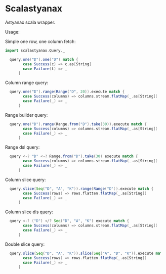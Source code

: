 Scalastyanax
============

Astyanax scala wrapper.

Usage:

Simple one row, one column fetch:

```scala
import scalastyanax.Query._

  query.one("D").one("D") match {
        case Success(c) => c.as[String]
        case Failure(t) => _
      }
```
      
Column range query:

```scala
  query.one("D").range(Range("D", 20)).execute match {
        case Success(columns) => columns.stream.flatMap(_.as[String])
        case Failure(_) => _
      }
```
      
Range builder query:

```scala
  query.one("D").range(Range.from("D").take(30)).execute match {
        case Success(columns) => columns.stream.flatMap(_.as[String])
        case Failure(_) => _
      }
```
      
Range dsl query:

```scala
  query <-? "D" <~? Range.from("D").take(30) execute match {
        case Success(columns) => columns.stream.flatMap(_.as[String])
        case Failure(_) => _
      }
```

Column slice query:

```scala
  query.slice(Seq("D", "A", "K")).range(Range("D")).execute match {
        case Success(rows) => rows.flatten.flatMap(_.as[String])
        case Failure(_) => _
      }
```

Column slice dls query:

```scala
  query <-? ("D") </? Seq("D", "A", "K") execute match {
        case Success(columns) => columns.stream.flatMap(_.as[String])
        case Failure(_) => _
      }
```

Double slice query:

```scala
  query.slice(Seq("D", "A", "K")).slice(Seq("A", "D", "K")).execute match {
        case Success(rows) => rows.flatten.flatMap(_.as[String])
        case Failure(_) => _
      }
```
